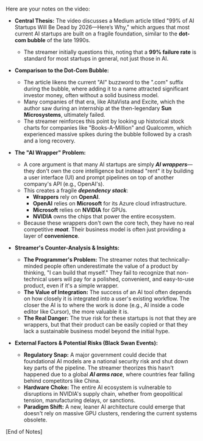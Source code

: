 Here are your notes on the video:

*   **Central Thesis:** The video discusses a Medium article titled "99% of AI Startups Will Be Dead by 2026—Here’s Why," which argues that most current AI startups are built on a fragile foundation, similar to the **dot-com bubble** of the late 1990s.
    *   The streamer initially questions this, noting that a **99% failure rate** is standard for most startups in general, not just those in AI.

*   **Comparison to the Dot-Com Bubble:**
    *   The article likens the current "AI" buzzword to the ".com" suffix during the bubble, where adding it to a name attracted significant investor money, often without a solid business model.
    *   Many companies of that era, like AltaVista and Excite, which the author saw during an internship at the then-legendary **Sun Microsystems**, ultimately failed.
    *   The streamer reinforces this point by looking up historical stock charts for companies like "Books-A-Million" and Qualcomm, which experienced massive spikes during the bubble followed by a crash and a long recovery.

*   **The "AI Wrapper" Problem:**
    *   A core argument is that many AI startups are simply ***AI wrappers***—they don't own the core intelligence but instead "rent" it by building a user interface (UI) and prompt pipelines on top of another company's API (e.g., OpenAI's).
    *   This creates a fragile ***dependency stack***:
        *   **Wrappers** rely on **OpenAI**.
        *   **OpenAI** relies on **Microsoft** for its Azure cloud infrastructure.
        *   **Microsoft** relies on **NVIDIA** for GPUs.
        *   **NVIDIA** owns the chips that power the entire ecosystem.
    *   Because these wrappers don't own the core tech, they have no real competitive ***moat***. Their business model is often just providing a layer of **convenience**.

*   **Streamer's Counter-Analysis & Insights:**
    *   **The Programmer's Problem:** The streamer notes that technically-minded people often underestimate the value of a product by thinking, "I can build that myself." They fail to recognize that non-technical users will pay for a polished, convenient, and easy-to-use product, even if it's a simple wrapper.
    *   **The Value of Integration:** The success of an AI tool often depends on how closely it is integrated into a user's existing workflow. The closer the AI is to where the work is done (e.g., AI inside a code editor like Cursor), the more valuable it is.
    *   **The Real Danger:** The true risk for these startups is not that they are wrappers, but that their product can be easily copied or that they lack a sustainable business model beyond the initial hype.

*   **External Factors & Potential Risks (Black Swan Events):**
    *   **Regulatory Snap:** A major government could decide that foundational AI models are a national security risk and shut down key parts of the pipeline. The streamer theorizes this hasn't happened due to a global ***AI arms race***, where countries fear falling behind competitors like China.
    *   **Hardware Choke:** The entire AI ecosystem is vulnerable to disruptions in NVIDIA's supply chain, whether from geopolitical tension, manufacturing delays, or sanctions.
    *   **Paradigm Shift:** A new, leaner AI architecture could emerge that doesn't rely on massive GPU clusters, rendering the current systems obsolete.

[End of Notes]
